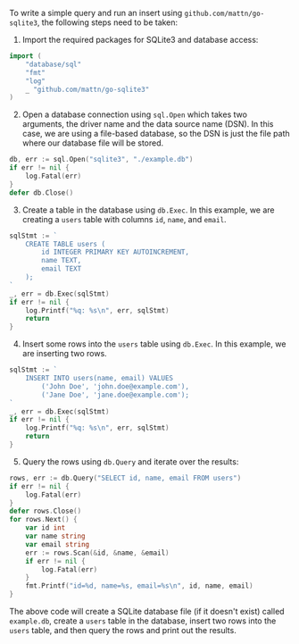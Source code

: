 To write a simple query and run an insert using `github.com/mattn/go-sqlite3`, the following steps need to be taken:

1. Import the required packages for SQLite3 and database access:
```go
import (
    "database/sql"
    "fmt"
    "log"
    _ "github.com/mattn/go-sqlite3"
)
```

2. Open a database connection using `sql.Open` which takes two arguments, the driver name and the data source name (DSN). In this case, we are using a file-based database, so the DSN is just the file path where our database file will be stored.

```go
db, err := sql.Open("sqlite3", "./example.db")
if err != nil {
    log.Fatal(err)
} 
defer db.Close()
```

3. Create a table in the database using `db.Exec`. In this example, we are creating a `users` table with columns `id`, `name`, and `email`.

```go
sqlStmt := `
    CREATE TABLE users (
        id INTEGER PRIMARY KEY AUTOINCREMENT,
        name TEXT,
        email TEXT
    );
`
_, err = db.Exec(sqlStmt)
if err != nil {
    log.Printf("%q: %s\n", err, sqlStmt)
    return
}
```

4. Insert some rows into the `users` table using `db.Exec`. In this example, we are inserting two rows.

```go
sqlStmt := `
    INSERT INTO users(name, email) VALUES
        ('John Doe', 'john.doe@example.com'),
        ('Jane Doe', 'jane.doe@example.com');
`
_, err = db.Exec(sqlStmt)
if err != nil {
    log.Printf("%q: %s\n", err, sqlStmt)
    return
}
```

5. Query the rows using `db.Query` and iterate over the results:

```go
rows, err := db.Query("SELECT id, name, email FROM users")
if err != nil {
    log.Fatal(err)
}
defer rows.Close()
for rows.Next() {
    var id int
    var name string
    var email string
    err := rows.Scan(&id, &name, &email)
    if err != nil {
        log.Fatal(err)
    }
    fmt.Printf("id=%d, name=%s, email=%s\n", id, name, email)
}
```

The above code will create a SQLite database file (if it doesn't exist) called `example.db`, create a `users` table in the database, insert two rows into the `users` table, and then query the rows and print out the results.